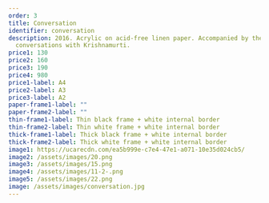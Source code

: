```yaml
---
order: 3
title: Conversation
identifier: conversation
description: 2016. Acrylic on acid-free linen paper. Accompanied by the recorded
  conversations with Krishnamurti.
price1: 130
price2: 160
price3: 190
price4: 980
price1-label: A4
price2-label: A3
price3-label: A2
paper-frame1-label: ""
paper-frame2-label: ""
thin-frame1-label: Thin black frame + white internal border
thin-frame2-label: Thin white frame + white internal border
thick-frame1-label: Thick black frame + white internal border
thick-frame2-label: Thick white frame + white internal border
image1: https://ucarecdn.com/ea5b999e-c7e4-47e1-a071-10e35d024cb5/
image2: /assets/images/20.png
image3: /assets/images/15.png
image4: /assets/images/11-2-.png
image5: /assets/images/22.png
image: /assets/images/conversation.jpg
---
```

